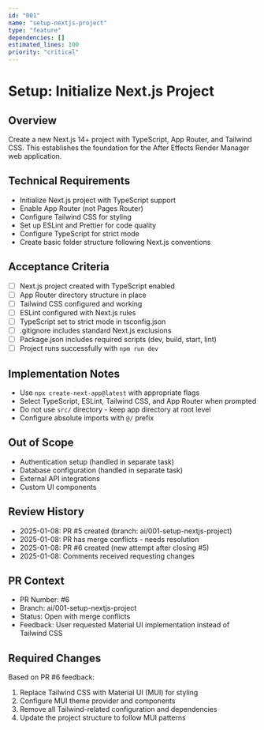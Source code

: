 ```yaml
---
id: "001"
name: "setup-nextjs-project"
type: "feature"
dependencies: []
estimated_lines: 100
priority: "critical"
---
```


# Setup: Initialize Next.js Project

## Overview
Create a new Next.js 14+ project with TypeScript, App Router, and Tailwind CSS. This establishes the foundation for the After Effects Render Manager web application.

## Technical Requirements
- Initialize Next.js project with TypeScript support
- Enable App Router (not Pages Router)
- Configure Tailwind CSS for styling
- Set up ESLint and Prettier for code quality
- Configure TypeScript for strict mode
- Create basic folder structure following Next.js conventions

## Acceptance Criteria
- [ ] Next.js project created with TypeScript enabled
- [ ] App Router directory structure in place
- [ ] Tailwind CSS configured and working
- [ ] ESLint configured with Next.js rules
- [ ] TypeScript set to strict mode in tsconfig.json
- [ ] .gitignore includes standard Next.js exclusions
- [ ] Package.json includes required scripts (dev, build, start, lint)
- [ ] Project runs successfully with `npm run dev`

## Implementation Notes
- Use `npx create-next-app@latest` with appropriate flags
- Select TypeScript, ESLint, Tailwind CSS, and App Router when prompted
- Do not use `src/` directory - keep app directory at root level
- Configure absolute imports with `@/` prefix

## Out of Scope
- Authentication setup (handled in separate task)
- Database configuration (handled in separate task)
- External API integrations
- Custom UI components

## Review History
- 2025-01-08: PR #5 created (branch: ai/001-setup-nextjs-project)
- 2025-01-08: PR has merge conflicts - needs resolution
- 2025-01-08: PR #6 created (new attempt after closing #5)
- 2025-01-08: Comments received requesting changes

## PR Context
- PR Number: #6
- Branch: ai/001-setup-nextjs-project
- Status: Open with merge conflicts
- Feedback: User requested Material UI implementation instead of Tailwind CSS

## Required Changes
Based on PR #6 feedback:
1. Replace Tailwind CSS with Material UI (MUI) for styling
2. Configure MUI theme provider and components
3. Remove all Tailwind-related configuration and dependencies
4. Update the project structure to follow MUI patterns